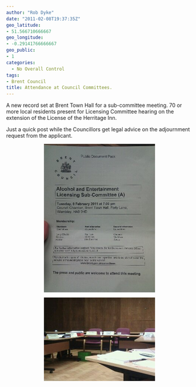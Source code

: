 ```yaml
---
author: "Rob Dyke"
date: "2011-02-08T19:37:35Z"
geo_latitude:
- 51.566710666667
geo_longitude:
- -0.29141766666667
geo_public:
- 1
categories:
  - No Overall Control
tags:
- Brent Council
title: Attendance at Council Committees.
---
```

A new record set at Brent Town Hall for a sub-committee meeting. 70 or more local residents present for Licensing Committee hearing on the extension of the License of the Herritage Inn.

Just a quick post while the Councillors get legal advice on the adjournment request from the applicant.

<a alt="image" href="/pubfiles/2011/02/wpid-IMG_20110208_1913411.jpg"><img style="display:block;margin-right:auto;margin-left:auto;" alt="image" src="/pubfiles/2011/02/wpid-IMG_20110208_191341.jpg" /></a>
  
<a alt="image" href="/pubfiles/2011/02/wpid-12971937684821.jpg"><img style="display:block;margin-right:auto;margin-left:auto;" alt="image" src="/pubfiles/2011/02/wpid-1297193768482.jpg" /></a>
